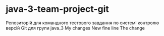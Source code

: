 ﻿# java-3-team-project-git
Репозиторій для командного тестового завдання по системі контролю версій Git для групи java_3
My changes
New fine line
The change

